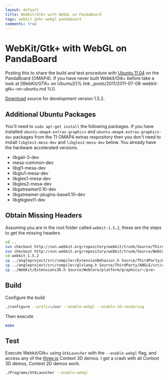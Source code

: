 ```yaml
---
layout: default
title: WebKit/Gtk+ with WebGL on PandaBoard
tags: webkit gtk+ webgl pandaboard
comments: true
---
```

# WebKit/Gtk+ with WebGL on PandaBoard

Posting this to share the build and test procedure with [Ubuntu 11.04](https://wiki.ubuntu.com/ARM/OMAP) on the PandaBoard (OMAP4). If you have never built Webkit/Gtk+ before take a look at [WebKit/GTK+ on Ubuntu]({% link _posts/2011/2011-07-08-webkit-gtk+-on-ubuntu.md %}).

[Download](https://www.webkitgtk.org/releases/) source for development version 1.5.2.

## Additional Ubuntu Packages

You'll need to `sudo apt-get install` the following packages. If you have installed `ubuntu-omap4-extras-graphics` and `ubuntu-omap4-extras-graphics-dev` packages from the TI OMAP4 extras respository then you don't need to install `libgles1-mesa-dev` and `libgles2-mesa-dev` below. You already have the hardware accelerated versions.

* libgail-3-dev
* mesa-common-dev
* libgl1-mesa-dev
* libglu1-mesa-dev
* libgles1-mesa-dev
* libgles2-mesa-dev
* libgstreamer0.10-dev
* libgstreamer-plugins-base0.10-dev
* libgtkglext1-dev

## Obtain Missing Headers

Assuming you are in the root folder called `webkit-1.5.2`, these are the steps to get the missing headers

```bash
cd ..
svn checkout http://svn.webkit.org/repository/webkit/trunk/Source/ThirdParty/ANGLE/ angleproject
svn checkout http://svn.webkit.org/repository/webkit/trunk/Source/WebCore/platform/graphics WebKit
cd webkit-1.5.2
cp ../angleproject/src/compiler/ExtensionBehavior.h Source/ThirdParty/ANGLE/src/compiler/
cp ../angleproject/src/compiler/glslang.h Source/ThirdParty/ANGLE/src/compiler/
cp ../WebKit/Extensions3D.h Source/WebCore/platform/graphics/</pre>
```

## Build

Configure the build

```bash
./configure --prefix=/usr --enable-webgl --enable-3d-rendering
```

Then execute

```bash
make
```

## Test

Execute Webkit/Gtk+ using `GtkLauncher` with the `--enable-webgl` flag, and access any of the [three.js](https://github.com/mrdoob/three.js) Context 3D demos. I get a crash with all Context 3D demos, Context 2D demos work.

```bash
./Programs/GtkLauncher --enable-webgl
```
